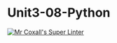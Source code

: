# Unit3-08-Python
[![Mr Coxall's Super Linter](https://github.com/ICS3U-Programming-Kent-Gatera/Unit3-08-Python/workflows/Mr%20Coxall's%20Super%20Linter/badge.svg)](https://github.com/ICS3U-Programming-Kent-Gatera/Unit3-08-Python/actions/)
